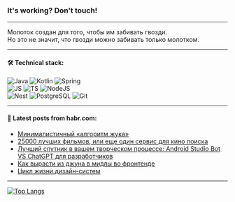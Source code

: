 ### It's working? Don't touch!

---
Молоток создан для того, чтобы им забивать гвозди. <br>
Но это не значит, что гвозди можно забивать только молотком.

---

#### 🛠️ Technical stack:

![Java](https://img.shields.io/badge/Java-informational?logo=Oracle&style=flat&logoColor=white&color=FF4500)
![Kotlin](https://img.shields.io/badge/Kotlin-informational?logo=Kotlin&style=flat&logoColor=white&color=774D97)
![Spring](https://img.shields.io/badge/SpringBoot-informational?logo=SpringBoot&style=flat&logoColor=white&color=6DB33F) <br>
![JS](https://img.shields.io/badge/JS-informational?logo=javaScript&style=flat&logoColor=black&color=F7Df1E)
![TS](https://img.shields.io/badge/TypeScript-informational?logo=typeScript&style=flat&logoColor=black&color=0667A8)
![NodeJS](https://img.shields.io/badge/NodeJS-informational?logo=node.js&style=flat&logoColor=white&color=70A760) <br>
![Nest](https://img.shields.io/badge/NestJS-informational?logo=NestJS&style=flat&logoColor=white&color=E0234E)
![PostgreSQL](https://img.shields.io/badge/PostgreSQL-informational?logo=PostgreSQL&style=flat&logoColor=white&color=DAA520)
![Git](https://img.shields.io/badge/Git-informational?logo=git&style=flat&logoColor=white&color=778899)

___

#### 💬 Latest posts from habr.com:

<!-- BLOG-POST-LIST:START -->
- [Минималистичный «алгоритм жука»](https://habr.com/ru/companies/first/articles/748644/?utm_source=habrahabr&utm_medium=rss&utm_campaign=748644)
- [25000 лучших фильмов, или еще один сервис для кино поиска](https://habr.com/ru/articles/751602/?utm_source=habrahabr&utm_medium=rss&utm_campaign=751602)
- [Лучший спутник в вашем творческом процессе: Android Studio Bot VS ChatGPT для разработчиков](https://habr.com/ru/companies/joydev/articles/743004/?utm_source=habrahabr&utm_medium=rss&utm_campaign=743004)
- [Как вырасти из джуна в мидлы во фронтенде](https://habr.com/ru/companies/yandex_praktikum/articles/751162/?utm_source=habrahabr&utm_medium=rss&utm_campaign=751162)
- [Цикл жизни дизайн-систем](https://habr.com/ru/articles/749048/?utm_source=habrahabr&utm_medium=rss&utm_campaign=749048)
<!-- BLOG-POST-LIST:END -->

---
[![Top Langs](https://github-readme-stats-git-master-advtsetting-gmailcom.vercel.app/api/top-langs/?username=zloylis&langs_count=10&hide_title=false&title_color=e6edf3&size_weight=0.5&count_weight=0.5&layout=compact&hide_border=true&theme=dracula)](https://github.com/zloylis)

<!-- ![GitHub stats](https://github-readme-stats-git-master-advtsetting-gmailcom.vercel.app/api?username=zloylis&show_icons=true&hide_border=true&theme=dracula&hide_title=true&include_all_commits=true&count_private=true&hide=contribs&hide_rank=true) -->
